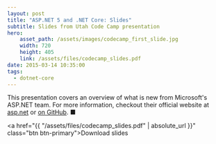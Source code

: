 ```yaml
---
layout: post
title: "ASP.NET 5 and .NET Core: Slides"
subtitle: Slides from Utah Code Camp presentation
hero:
    asset_path: /assets/images/codecamp_first_slide.jpg
    width: 720
    height: 405
    link: /assets/files/codecamp_slides.pdf
date: 2015-03-14 10:35:00
tags:
  - dotnet-core
---
```


This presentation covers an overview of what is new from Microsoft's ASP.NET team. For more information, checkout their official website at [asp.net](http://asp.net) or [on GitHub](http://github.com/aspnet/home).  ■


<a href="{{ "/assets/files/codecamp_slides.pdf" | absolute_url }}" class="btn btn-primary">Download slides</a>


